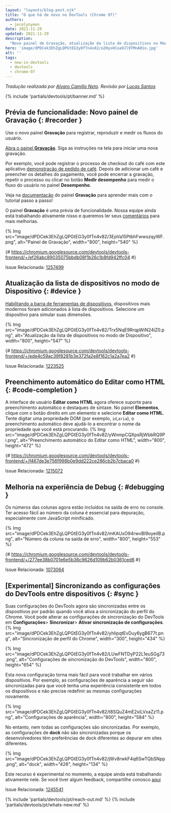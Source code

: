 ```yaml
---
layout: "layouts/blog-post.njk"
title: "O que há de novo no DevTools (Chrome 97)"
authors:
  - jecelynyeen
date: 2021-11-29
updated: 2021-11-29
description:
  "Novo painel de Gravação, atualização da lista de dispositivos no Modo de dispositivo e muito mais."
hero: 'image/dPDCek3EhZgLQPGtEG3y0fTn4v82/o2HysHCoa9Jl9TMnA01o.jpg'
alt: ''
tags:
  - new-in-devtools
  - devtools
  - chrome-97
---
```


<!-- start: translation instructions -->
<!-- 1. Remove the "draft: true" tag above when submitting PR -->
<!-- 2. Provide translations under each of the English commented original content, do not delete English comment -->
<!-- 3. Translate the "description" tag above -->
<!-- 4. Translate all the <img> alt text -->
<!-- 5. Update the whats-new.md file -->
<!-- end: translation instructions -->

*Tradução realizada por [Alvaro Camillo Neto](https://www.linkedin.com/in/alvarocamillont/). Revisão por [Lucas Santos](https://lsantos.dev)*

{% include 'partials/devtools/pt/banner.md' %}


<!-- ## Preview feature: New Recorder panel {: #recorder } -->
## Prévia de funcionalidade: Novo painel de Gravação {: #recorder } 
<!-- Use the new **Recorder** panel to record, replay and measure user flows.  -->
Use o novo painel **Gravação** para registrar, reproduzir e medir os fluxos do usuário.
<!-- [Open the **Recorder** panel](/docs/devtools/recorder/#open). Follow the instructions on screen to start a new recording.  -->
[Abra o painel **Gravação**](/docs/devtools/recorder/#open). Siga as instruções na tela para iniciar uma nova gravação.
<!-- For example, you can record the coffee checkout process with this [coffee ordering demo](https://coffee-cart.netlify.app/) application. After adding a coffee and filling out payment details, you can end the recording, replay the process or click on the **Measure performance** button to measure the user flow in the **Performance** panel. -->
Por exemplo, você pode registrar o processo de checkout do café com este aplicativo [demonstração de pedido de café](https://coffee-cart.netlify.app/). Depois de adicionar um café e preencher os detalhes do pagamento, você pode encerrar a gravação, repetir o processo ou clicar no botão **Medir desempenho** para medir o fluxo do usuário no painel **Desempenho**.
<!-- Go to the **Recorder** panel [documentation](/docs/devtools/recorder/) to learn more with the step-by-step tutorial! -->
Veja na  [documentação](/docs/devtools/recorder/) do painel **Gravação**  para aprender mais com o tutorial passo a passo!
<!-- The **Recorder** panel is a preview feature. Our team is still actively working on it and we are looking for your [feedback](https://goo.gle/recorder-feedback) for further enhancements. -->
O painel **Gravação** é uma prévia de funcionalidade. Nossa equipe ainda está trabalhando ativamente nisso e queremos ler seus [comentários](https://goo.gle/recorder-feedback) para mais melhorias.

{% Img src="image/dPDCek3EhZgLQPGtEG3y0fTn4v82/3EpVa15PtbhFwwszqyWF.png", alt="Painel de Gravação", width="800", height="540" %}

{# https://chromium.googlesource.com/devtools/devtools-frontend/+/ef26abc89035075bbdb08f1b26c1b8fd942ffc04 #}

Issue Relacionada: [1257499](https://crbug.com/1257499)


<!-- ## Refresh device list in Device Mode {: #device } -->
## Atualização da lista de dispositivos no modo de Dispositivo {: #device }
<!-- [Enabling the Device Toolbar](/docs/devtools/device-mode#viewport), more modern devices are now added in the device list. Select a device to simulate its dimensions. -->
[Habilitando a barra de ferramentas de dispositivos](/docs/devtools/device-mode#viewport), dispositivos mais modernos foram adicionados à lista de dispositivos. Selecione um dispositivo para simular suas dimensões.

{% Img src="image/dPDCek3EhZgLQPGtEG3y0fTn4v82/Trx5NqE9RrqpWiN24iZ0.png", alt="Atualização da lista de dispositivos no modo de Dispositivo", width="800", height="547" %}

{# https://chromium.googlesource.com/devtools/devtools-frontend/+/ede4c59ac39f8281b3e372fa2e8f162c1a2a7ea2 #}

Issue Relacionada: [1223525](https://crbug.com/1223525)


<!-- ## Autocomplete with Edit as HTML {: #code-completion } -->
## Preenchimento automático do Editar como HTML {: #code-completion } 
<!-- The **Edit as HTML** UI now supports autocomplete and syntax highlights. In the **Elements** panel, right click on an element, and select  **Edit as HTML**. Try typing a DOM property (e.g. `id`, `aria`), the autocomplete should help you find the property name you're looking for. -->
A interface de usuário **Editar como HTML** agora oferece suporte para preenchimento automático e destaques de sintaxe. No painel **Elementos**, clique com o botão direito em um elemento e selecione **Editar como HTML**. Tente digitar uma propriedade DOM (por exemplo, `id`,`aria`), o preenchimento automático deve ajudá-lo a encontrar o nome da propriedade que você está procurando.
{% Img src="image/dPDCek3EhZgLQPGtEG3y0fTn4v82/yWnmpCQXpsRjWbbRQ9Pi.png", alt="Preenchimento automático do Editar como HTML", width="800", height="472" %}

{# https://chromium.googlesource.com/devtools/devtools-frontend/+/f467de3e756f998b0e9dd222ce286cb2b7cbaca0 #}

Issue Relacionada: [1215072](https://crbug.com/1215072)


<!-- ## Improved code debugging experience {: #debugging } -->
## Melhoria na experiência de Debug {: #debugging }
<!-- Column numbers are now included in the output error in the Console. Having easy access to the column number is essential for debugging especially with minified JavaScript. -->
Os números das colunas agora estão incluídos na saída de erro no console. Ter acesso fácil ao número da coluna é essencial para depuração, especialmente com JavaScript minificado.

{% Img src="image/dPDCek3EhZgLQPGtEG3y0fTn4v82/mKAUxO94rwvBI9oyeiIB.png", alt="Número da coluna na saída de erro", width="800", height="553" %}

{# https://chromium.googlesource.com/devtools/devtools-frontend/+/277ee38b0701e6e5b36c9626d109b62b0361ced6 #}

Issue Relacionada: [1073064](https://crbug.com/1073064)

## [Experimental] Sincronizando as configurações do DevTools entre dispositivos {: #sync }
<!-- Your DevTools settings are now sync across devices by default when you turn on Chrome profile sync. You can change the DevTools sync settings via **Settings** > **Sync** > **Enable settings sync**. -->
Suas configurações do DevTools agora são sincronizadas entre os dispositivos por padrão quando você ativa a sincronização do perfil do Chrome. Você pode alterar as configurações de sincronização do DevTools em **Configurações**> **Sincronizar**> **Ativar sincronização de configurações**.
{% Img src="image/dPDCek3EhZgLQPGtEG3y0fTn4v82/yhIipqtEvDuy6ygB677t.png", alt="Sincronização de perfil do Chrome", width="300", height="434" %}

{% Img src="image/dPDCek3EhZgLQPGtEG3y0fTn4v82/LUwFNTDyP22L1euSGg73.png", alt="Configurações de sincronização do DevTools", width="800", height="654" %}

<!-- This new setting makes it easier for you to work across devices. For example, the following appearance settings are synced so you have a consistent experience across devices and don’t need to re-define the same settings again.  -->
Esta nova configuração torna mais fácil para você trabalhar em vários dispositivos. Por exemplo, as configurações de aparência a seguir são sincronizadas para que você tenha uma experiência consistente em todos os dispositivos e não precise redefinir as mesmas configurações novamente.

{% Img src="image/dPDCek3EhZgLQPGtEG3y0fTn4v82/t8SQuZ4mE2xiLVxaZz11.png", alt="Configurações de aparência", width="800", height="584" %}

<!-- However, not all the settings are sync. For example, the **dock** settings isn’t sync because developers have different dock preferences when debugging on different sites.  -->
No entanto, nem todas as configurações são sincronizadas. Por exemplo, as configurações de **dock** não são sincronizadas porque os desenvolvedores têm preferências de dock diferentes ao depurar em sites diferentes.

{% Img src="image/dPDCek3EhZgLQPGtEG3y0fTn4v82/jWv8rwkF4q6SwTQbSNpp.png", alt="dock", width="426", height="134" %}

<!-- This feature is experimental at the moment, the team is still actively working on it. If you have any feedback, please share with us [here](https://crbug.com/1245541) -->
Este recurso é experimental no momento, a equipe ainda está trabalhando ativamente nele. Se você tiver algum feedback, compartilhe conosco [aqui](https://crbug.com/1245541)

Issue Relacionada: [1245541](https://crbug.com/1245541)

{% include 'partials/devtools/pt/reach-out.md' %}
{% include 'partials/devtools/pt/whats-new.md' %}
